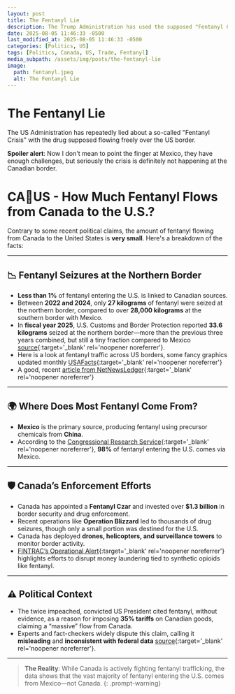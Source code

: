 ```yaml
---
layout: post
title: The Fentanyl Lie
description: The Trump Administration has used the supposed "Fentanyl Crisis" as an excuse for tariffs
date: 2025-08-05 11:46:33 -0500
last_modified_at: 2025-08-05 11:46:33 -0500
categories: [Politics, US]
tags: [Politics, Canada, US, Trade, Fentanyl]
media_subpath: /assets/img/posts/the-fentanyl-lie
image:
  path: fentanyl.jpeg
  alt: The Fentanyl Lie
---
```

# The Fentanyl Lie

The US Administration has repeatedly lied about a so-called "Fentanyl Crisis" with the drug supposed flowing freely over the US border.

**Spoiler alert**: Now I don't mean to point the finger at Mexico, they have enough challenges, but seriously the crisis is definitely not happening at the Canadian border.

# CA🔁US - How Much Fentanyl Flows from Canada to the U.S.?

Contrary to some recent political claims, the amount of fentanyl flowing from Canada to the United States is **very small**. Here's a breakdown of the facts:

---

## 📉 Fentanyl Seizures at the Northern Border

- **Less than 1%** of fentanyl entering the U.S. is linked to Canadian sources.
- Between **2022 and 2024**, only **27 kilograms** of fentanyl were seized at the northern border, compared to over **28,000 kilograms** at the southern border with Mexico.
- In **fiscal year 2025**, U.S. Customs and Border Protection reported **33.6 kilograms** seized at the northern border—more than the previous three years combined, but still a tiny fraction compared to Mexico [source](https://www.newsweek.com/fentanyl-trafficking-canada-mexico-border-trump-2040888){:target='_blank' rel='noopener noreferrer'}.
- Here is a look at fentanyl traffic across US borders, some fancy graphics updated monthly [USAFacts](https://usafacts.org/answers/how-much-fentanyl-is-seized-at-us-borders/country/united-states/){:target='_blank' rel='noopener noreferrer'}
- A good, recent [article from NetNewsLedger](https://www.netnewsledger.com/2025/08/05/fact-check-how-much-fentanyl-actually-comes-from-canada-vs-president-trumps-claims/){:target='_blank' rel='noopener noreferrer'}

---

## 🌍 Where Does Most Fentanyl Come From?

- **Mexico** is the primary source, producing fentanyl using precursor chemicals from **China**.
- According to the [Congressional Research Service](https://crsreports.congress.gov/product/pdf/IF/IF12274){:target='_blank' rel='noopener noreferrer'}, **98%** of fentanyl entering the U.S. comes via Mexico.

---

## 🛡️ Canada’s Enforcement Efforts

- Canada has appointed a **Fentanyl Czar** and invested over **$1.3 billion** in border security and drug enforcement.
- Recent operations like **Operation Blizzard** led to thousands of drug seizures, though only a small portion was destined for the U.S.
- Canada has deployed **drones, helicopters, and surveillance towers** to monitor border activity.
- [FINTRAC’s Operational Alert](https://fintrac-canafe.canada.ca/intel/operation/iso-osi-eng.pdf){:target='_blank' rel='noopener noreferrer'} highlights efforts to disrupt money laundering tied to synthetic opioids like fentanyl.

---

## ⚠️ Political Context

- The twice impeached, convicted US President cited fentanyl, without evidence, as a reason for imposing **35% tariffs** on Canadian goods, claiming a “massive” flow from Canada.
- Experts and fact-checkers widely dispute this claim, calling it **misleading** and **inconsistent with federal data** [source](https://www.newsweek.com/fentanyl-trafficking-canada-mexico-border-trump-2040888){:target='_blank' rel='noopener noreferrer'}.

---

> **The Reality**: While Canada is actively fighting fentanyl trafficking, the data shows that the vast majority of fentanyl entering the U.S. comes from Mexico—not Canada.
{: .prompt-warning}
